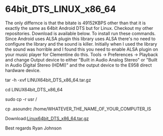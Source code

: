 # 64bit_DTS_LINUX_x86_64
The only differnce is that the bitate is 49152KBPS other than that it is exactly the same as 64bit Android DTS but for Linux. Checkout my other repositories. Download is available below. To install run these commands.
Since Android uses ALSA plugin this library uses ALSA there's no need to configure the library and the sound is killer. Initially when I used the library the sound was horrible and I found this you need to enable ALSA plugin on your music player for Clementine do this. Tools -> Preferences -> Playback and change Output device to either "Built in Audio Analog Stereo" or "Built in Audio Digital Stereo (HDMI)" and the output device to the E958 direct hardware device.

tar -h -xvf LINUX64bit_DTS_x86_64.tar.gz 

cd LINUX64bit_DTS_x86_64

sudo cp -r usr /

cp .asoundrc /home/WHATEVER_THE_NAME_OF_YOUR_COMPUTER_IS

Download:[Linux64bit_DTS_x86_64.tar.gz](https://github.com/toshiba6012/64bit_DTS_LINUX_x86_64/files/8355007/Linux64bit_DTS_x86_64.tar.gz)




Best regards
Ryan Johnson
